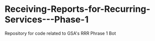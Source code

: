 # Receiving-Reports-for-Recurring-Services---Phase-1
Repository for code related to GSA's RRR Phrase 1 Bot 

